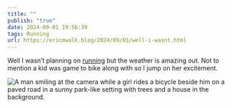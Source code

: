 ```yaml
---
title: ""
publish: "true"
date: 2024-09-01 19:56:39
tags: Running
url: https://ericmwalk.blog/2024/09/01/well-i-wasnt.html
---
```


Well I wasn’t planning on [running](https://strava.com/activities/12301162081) but the weather is amazing out. Not to mention a kid was game to bike along with so I jump on her excitement.

![A man smiling at the camera while a girl rides a bicycle beside him on a paved road in a sunny park-like setting with trees and a house in the background.](https://ericmwalk.blog/uploads/2024/img-1764.jpeg)